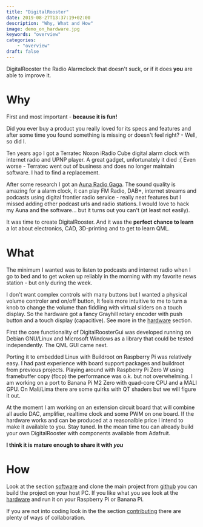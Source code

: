 ```yaml
---
title: "DigitalRooster"
date: 2019-08-27T13:37:19+02:00
description: "Why, What and How"
image: demo_on_hardware.jpg
keywords: "overview"
categories:
    - "overview"
draft: false
---
```


DigitalRooster the Radio Alarmclock that doesn't suck, or if it does
__you__ are able to improve it.

# Why

First and most important - **because it is fun!**

Did you ever buy a product you really loved for its specs and features and after
some time you found something is missing or doesn't feel right? - Well, so did I.

Ten years ago I got a Terratec Noxon iRadio Cube digital alarm clock with
internet radio and UPNP player. A great gadget, unfortunately it died :( Even
worse - Terratec went out of business and does no longer maintain software.  I
had to find a replacement.

After some research I got an 
[Auna Radio Gaga](https://www.auna.de/Radios/Internetradios/Radio-Gaga-Internetradio-WLAN-LAN-DAB-DAB-UKW-USB-AUX-schwarz-Schwarz.html). 
The sound quality is amazing for a alarm clock, it can play FM Radio, DAB+,
internet streams and podcasts using digital frontier radio service - really neat
features but I missed adding other podcast urls and radio stations. I would love
to hack my Auna and the software... but it turns out you can't (at least not
easily).

It was time to create DigitalRooster. And it was the __perfect chance to learn__
a lot about electronics, CAD, 3D-printing and to get to learn QML.

# What

The minimum I wanted was to listen to podcasts and internet radio when I go to
bed and to get woken up reliably in the morning with my favorite news station -
but only during the week.

I don't want complex controls with many buttons but I wanted a physical volume
controler and on/off button, It feels more intuitive to me to turn a knob to
change the volume than fiddling with virtual sliders on a touch display.  So the
hardware got a fancy Grayhill rotary encoder with push button and a touch
display (capacitive). See more in the [hardware](/pages/hardware) section.

First the core functionality of DigitalRoosterGui was developed running on
Debian GNU/Linux and Microsoft Windows as a library that could be tested
independently. The QML GUI came next.

Porting it to embedded Linux with Buildroot on Raspberry Pi was relatively easy.
I had past experience with board support packages and buildroot from previous
projects. Playing around with Raspberry Pi Zero W using framebuffer copy (fbcp)
the performance was o.k. but not overwhelming. I am working on a port to 
Banana Pi M2 Zero with quad-core CPU and a MALI GPU. On Mali/Lima there are 
some quirks with QT shaders but we will figure it out.

At the moment I am working on an extension circuit board that will combine all
audio DAC, amplifier, realtime clock and some PWM on one board. If the hardware
works and can be produced at a reasonalble price I intend to make it available
to you. Stay tuned.  In the mean time tou can already build your own
DigitalRooster with components available from Adafruit.

__I think it is mature enough to share it with *you*__ 

# How

Look at the section [software](/pages/software) and clone the main project from
[github](https://github.com/truschival/DigitalRoosterGui) you can build the
project on your host PC. If you like what you see look at the
[hardware](/pages/hardware) and run it on your Raspberry Pi or Banana Pi.

If you are not into coding look in the the section
[contributing](/pages/contributing) there are plenty of ways of collaboration.

